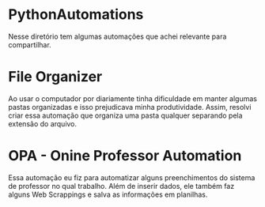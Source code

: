 # PythonAutomations
Nesse diretório tem algumas automações que achei relevante para compartilhar.

# File Organizer
Ao usar o computador por diariamente tinha dificuldade em manter algumas pastas organizadas e isso prejudicava minha produtividade. Assim, resolvi criar essa automação que organiza uma pasta qualquer separando pela extensão do arquivo. 

# OPA - Onine Professor Automation
Essa automação eu fiz para automatizar alguns preenchimentos do sistema de professor no qual trabalho. 
Além de inserir dados, ele também faz alguns Web Scrappings e salva as informações em planilhas.
